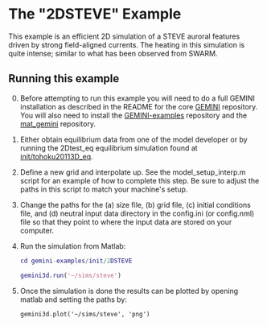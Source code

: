 # The "2DSTEVE" Example

This example is an efficient 2D simulation of a STEVE auroral features driven by strong field-aligned currents.  The heating in this simulation is quite intense; similar to what has been observed from SWARM.

## Running this example

0. Before attempting to run this example you will need to do a full GEMINI installation as described in the README for the core [GEMINI](https://github.com/gemini3d/gemini3d) repository.  You will also need to install the [GEMINI-examples](https://github.com/gemini3d/GEMINI-examples) repository and the [mat_gemini](https://github.com/gemini3d/mat_gemini) repository.

1. Either obtain equilibrium data from one of the model developer or by running the 2Dtest_eq equilibrium simulation found at [init/tohoku20113D_eq](./init/2Dtest_eq).

2. Define a new grid and interpolate up.  See the model_setup_interp.m script for an example of how to complete this step.  Be sure to adjust the paths in this script to match your machine's setup.

3. Change the paths for the (a) size file, (b) grid file, (c) initial conditions file, and (d) neutral input data directory in the config.ini (or config.nml) file so that they point to where the input data are stored on your computer.

4. Run the simulation from Matlab:

    ```matlab
    cd gemini-examples/init/2DSTEVE

    gemini3d.run('~/sims/steve')
    ```

5. Once the simulation is done the results can be plotted by opening matlab and setting the paths by:

    ```
    gemini3d.plot('~/sims/steve', 'png')
    ```
